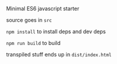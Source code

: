 Minimal ES6 javascript starter

source goes in `src`

`npm install` to install deps and dev deps 

`npm run build` to build

transpiled stuff ends up in `dist/index.html`

